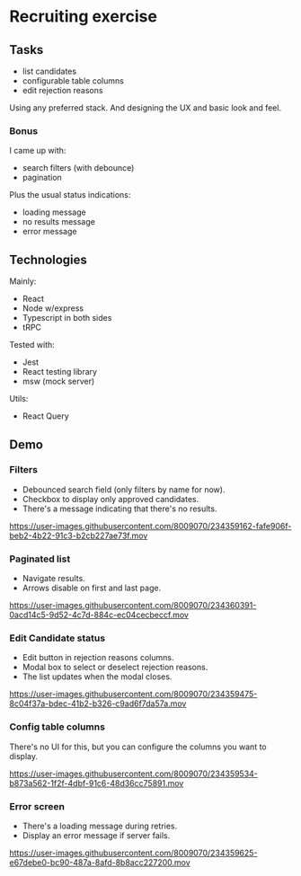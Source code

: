 # Recruiting exercise

## Tasks

- list candidates
- configurable table columns
- edit rejection reasons

Using any preferred stack. And designing the UX and basic look and feel.

### Bonus

I came up with:

- search filters (with debounce)
- pagination

Plus the usual status indications:

- loading message
- no results message
- error message

## Technologies

Mainly:

- React
- Node w/express
- Typescript in both sides
- tRPC

Tested with:

- Jest
- React testing library
- msw (mock server)

Utils:

- React Query

## Demo

### Filters

- Debounced search field (only filters by name for now).
- Checkbox to display only approved candidates.
- There's a message indicating that there's no results.

https://user-images.githubusercontent.com/8009070/234359162-fafe906f-beb2-4b22-91c3-b2cb227ae73f.mov

### Paginated list

- Navigate results.
- Arrows disable on first and last page.

https://user-images.githubusercontent.com/8009070/234360391-0acd14c5-9d52-4c7d-884c-ec04cecbeccf.mov

### Edit Candidate status

- Edit button in rejection reasons columns.
- Modal box to select or deselect rejection reasons.
- The list updates when the modal closes.

https://user-images.githubusercontent.com/8009070/234359475-8c04f37a-bdec-41b2-b326-c9ad6f7da57a.mov

### Config table columns

There's no UI for this, but you can configure the columns you want to display.

https://user-images.githubusercontent.com/8009070/234359534-b873a562-1f2f-4dbf-91c6-48d36cc75891.mov

### Error screen

- There's a loading message during retries.
- Display an error message if server fails.

https://user-images.githubusercontent.com/8009070/234359625-e67debe0-bc90-487a-8afd-8b8acc227200.mov




